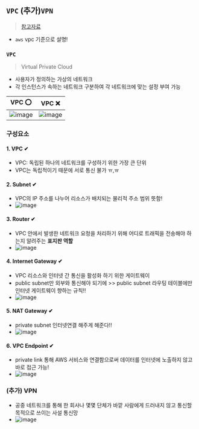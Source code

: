 ## `VPC` (추가)`VPN` 
> [참고자료](https://jbhs7014.tistory.com/164)

- `aws` vpc 기준으로 설명!
### `VPC`
> Virtual Private Cloud
- 사용자가 정의하는 가상의 네트워크
- 각 인스턴스가 속하는 네트워크 구분하여 각 네트워크에 맞는 설정 부여 가능


|VPC ⭕|VPC ❌|
|---------|---------|
|![image](https://user-images.githubusercontent.com/61215550/181862534-510374fb-be1d-4469-8e3d-34a18ab3f90b.png)|![image](https://user-images.githubusercontent.com/61215550/181862530-1056ec06-e1e2-45d9-ac7d-c2b566b20cae.png)|

### 구성요소
#### 1. VPC ✔
- VPC: 독립된 하나의 네트워크를 구성하기 위한 가장 큰 단위
- VPC는 독립적이기 때문에 서로 통신 불가 ㅠ,ㅠ 

#### 2. Subnet ✔ 
- VPC의 IP 주소를 나누어 리소스가 배치되는 물리적 주소 범위 뜻함!
- ![image](https://user-images.githubusercontent.com/61215550/181862600-38094c67-b35d-46a3-88da-c9bb86ae0c06.png)

#### 3. Router ✔
- VPC 안에서 발생한 네트워크 요청을 처리하기 위해 어디로 트래픽을 전송해야 하는지 알려주는 **표지판 역할**
- ![image](https://user-images.githubusercontent.com/61215550/181862643-028f2512-c59b-419e-9766-6d15866c1a35.png)

#### 4. Internet Gateway ✔
- VPC 리소스와 인터넷 간 통신을 활성화 하기 위한 게이트웨이
- public subnet만 외부와 통신해야 되기에 >> public subnet 라우팅 테이블에만 인터넷 게이트웨이 향하는 규칙!!
- ![image](https://user-images.githubusercontent.com/61215550/181862710-21368621-44a9-40f4-aa9d-5fce3c637179.png)

#### 5. NAT Gateway ✔
- private subnet 인터넷연결 해주게 해준다!!
- ![image](https://user-images.githubusercontent.com/61215550/181862748-0cd2913c-b447-4e83-938d-dd079118f54b.png)

#### 6. VPC Endpoint ✔
- private link 통해 AWS 서비스와 연결함으로써 데이터를 인터넷에 노출하지 않고 바로 접근 가능!
- ![image](https://user-images.githubusercontent.com/61215550/181862792-6849f451-06f6-423c-8b22-fdb0d6623fa9.png)


### (추가) VPN
- 공중 네트워크를 통해 한 회사나 몇몇 단체가 바깥 사람에게 드러내지 않고 통신할 목적으로 쓰이는 사설 통신망
- ![image](https://user-images.githubusercontent.com/61215550/181862822-9041938b-81ad-4df6-b3b8-3fe940ee6889.png)

